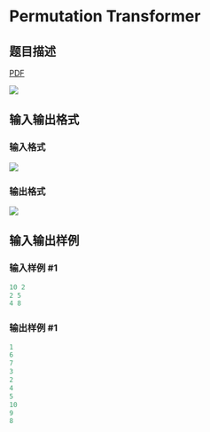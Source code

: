 # Permutation Transformer

## 题目描述

[problemUrl]: https://uva.onlinejudge.org/index.php?option=com_onlinejudge&Itemid=8&category=229&page=show_problem&problem=3073

[PDF](https://uva.onlinejudge.org/external/119/p11922.pdf)

![](https://cdn.luogu.com.cn/upload/vjudge_pic/UVA11922/be8bf387e0eae3199e5a5be4c11f940281968dba.png)

## 输入输出格式

### 输入格式

![](https://cdn.luogu.com.cn/upload/vjudge_pic/UVA11922/436d5861a50a95f068196a40083cc9153741b3ab.png)

### 输出格式

![](https://cdn.luogu.com.cn/upload/vjudge_pic/UVA11922/d2377622083f57708bb8dde488bad0c8915ef21d.png)

## 输入输出样例

### 输入样例 #1

```cpp
10 2
2 5
4 8
```


### 输出样例 #1

```cpp
1
6
7
3
2
4
5
10
9
8
```


